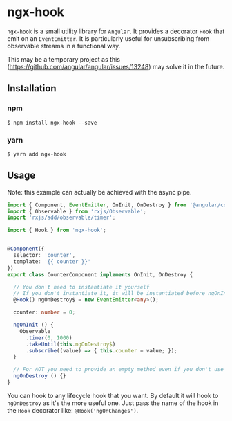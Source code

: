 # ngx-hook

`ngx-hook` is a small utility library for `Angular`. 
It provides a decorator `Hook` that emit on an `EventEmitter`. It is particularly useful for unsubscribing
from observable streams in a functional way.

This may be a temporary project as this (https://github.com/angular/angular/issues/13248) may solve it in the future.

## Installation 

### npm 

```
$ npm install ngx-hook --save
```

### yarn 

```
$ yarn add ngx-hook
```

## Usage

Note: this example can actually be achieved with the async pipe. 

```typescript
import { Component, EventEmitter, OnInit, OnDestroy } from '@angular/core';
import { Observable } from 'rxjs/Observable';
import 'rxjs/add/observable/timer';

import { Hook } from 'ngx-hook';


@Component({
  selector: 'counter',
  template: '{{ counter }}'
})
export class CounterComponent implements OnInit, OnDestroy {

  // You don't need to instantiate it yourself
  // If you don't instantiate it, it will be instantiated before ngOnInit is called
  @Hook() ngOnDestroy$ = new EventEmitter<any>();

  counter: number = 0;

  ngOnInit () {
    Observable
      .timer(0, 1000)
      .takeUntil(this.ngOnDestroy$)
      .subscribe((value) => { this.counter = value; });
  }

  // For AOT you need to provide an empty method even if you don't use it, otherwise it will not get called by the framework.
  ngOnDestroy () {}
}
```

You can hook to any lifecycle hook that you want. By default it will hook to `ngOnDestroy` as it's the more useful one. Just pass the name of the hook in the `Hook` decorator like: `@Hook('ngOnChanges')`.
